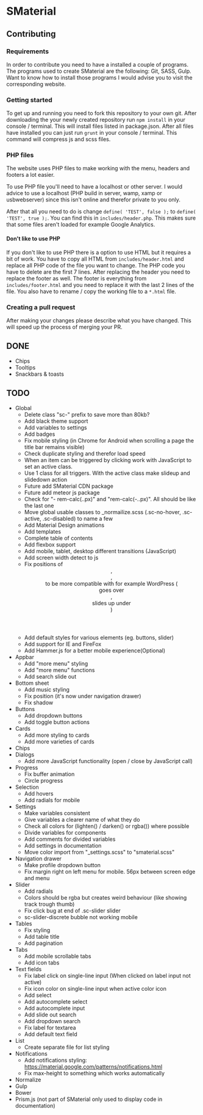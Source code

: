 # SMaterial

## Contributing
### Requirements
In order to contribute you need to have a installed a couple of programs. The programs used to create SMaterial are the following:
Git, SASS, Gulp. Want to know how to install those programs I would advise you to visit the corresponding website.

### Getting started
To get up and running you need to fork this repository to your own git.
After downloading the your newly created repository run `npm install` in your console / terminal.
This will install files listed in package.json.
After all files have installed you can just run `grunt` in your console / terminal.
This command will compress js and scss files.

### PHP files
The website uses PHP files to make working with the menu, headers and footers a lot easier.

To use PHP file you'll need to have a localhost or other server.
I would advice to use a localhost (PHP build in server, wamp, xamp or usbwebserver) since this isn't online and therefor private to you only.

After that all you need to do is change `define( 'TEST', false );` to `define( 'TEST', true );`. You can find this in
`includes/header.php`. This makes sure that some files aren't loaded for example Google Analytics.

#### Don't like to use PHP
If you don't like to use PHP there is a option to use HTML but it requires a bit of work.
You have to copy all HTML from `includes/header.html` and replace all PHP code of the file you want to change.
The PHP code you have to delete are the first 7 lines.
After replacing the header you need to replace the footer as well.
The footer is everything from `includes/footer.html` and you need to replace it with the last 2 lines of the file.
You also have to rename / copy the working file to a `*.html` file.

### Creating a pull request
After making your changes please describe what you have changed. This will speed up the process of merging your PR.

## DONE

- Chips
- Tooltips
- Snackbars & toasts

## TODO

- Global
	- Delete class "sc-" prefix to save more than 80kb?
    - Add black theme support
    - Add variables to settings
    - Add badges
    - Fix mobile styling (in Chrome for Android when scrolling a page the title bar remains visible)
    - Check duplicate styling and therefor load speed
    - When an item can be triggered by clicking work with JavaScript to set an active class.
    - Use 1 class for all triggers. With the active class make slideup and slidedown action
    - Future add SMaterial CDN package
    - Future add meteor js package
    - Check for "- rem-calc(..px)" and "rem-calc(-..px)". All should be like the last one
    - Move global usable classes to _normailize.scss (.sc-no-hover, .sc-active, .sc-disabled) to name a few
    - Add Material Design animations
    - Add templates
    - Complete table of contents
    - Add flexbox support
    - Add mobile, tablet, desktop different transitions (JavaScript)
    - Add screen width detect to js
    - Fix positions of <header>, <main>, <aside> to be more compatible with for example WordPress (<aside> goes over <header>, <main> slides up under <header>)
    - Add default styles for various elements (eg. buttons, slider)
    - Add support for IE and FireFox
    - Add Hammer.js for a better mobile experience(Optional)
- Appbar
    - Add "more menu" styling
    - Add "more menu" functions
    - Add search slide out
- Bottom sheet
    - Add music styling
    - Fix position (it's now under navigation drawer)
    - Fix shadow
- Buttons
    - Add dropdown buttons
    - Add toggle button actions
- Cards
    - Add more styling to cards
    - Add more varieties of cards
- Chips
- Dialogs
    - Add more JavaScript functionality (open / close by JavaScript call)
- Progress
    - Fix buffer animation
    - Circle progress
- Selection
    - Add hovers
    - Add radials for mobile
- Settings
    - Make variables consistent
    - Give variables a clearer name of what they do
    - Check all colors for (lighten() / darken() or rgba()) where possible
    - Divide variables for components
    - Add comments for divided variables
    - Add settings in documentation
    - Move color import from "_settings.scss" to "smaterial.scss"
- Navigation drawer
    - Make profile dropdown button
    - Fix margin right on left menu for mobile. 56px between screen edge and menu
- Slider
    - Add radials
    - Colors should be rgba but creates weird behaviour (like showing track trough thumb)
    - Fix click bug at end of .sc-slider slider
    - sc-slider-discrete bubble not working mobile
- Tables
    - Fix styling
    - Add table title
    - Add pagination
- Tabs
    - Add mobile scrollable tabs
    - Add icon tabs
- Text fields
    - Fix label click on single-line input (When clicked on label input not active)
    - Fix icon color on single-line input when active color icon
    - Add select
    - Add autocomplete select
    - Add autocomplete input
    - Add slide out search
    - Add dropdown search
    - Fix label for textarea
    - Add default text field
- List
    - Create separate file for list styling
- Notifications
    - Add notifications styling: https://material.google.com/patterns/notifications.html
    - Fix max-height to something which works automatically
- Normalize
- Gulp
- Bower
- Prism.js (not part of SMaterial only used to display code in documentation)